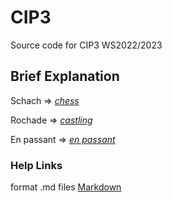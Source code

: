 # CIP3
Source code for CIP3 WS2022/2023


## Brief Explanation

Schach => *[chess](https://en.wikipedia.org/wiki/Chess)*

Rochade => *[castling](https://en.wikipedia.org/wiki/castling)*

En passant => *[en passant](https://en.wikipedia.org/wiki/En_passant)*



### Help Links

format .md files [Markdown](https://de.wikipedia.org/wiki/Markdown)
